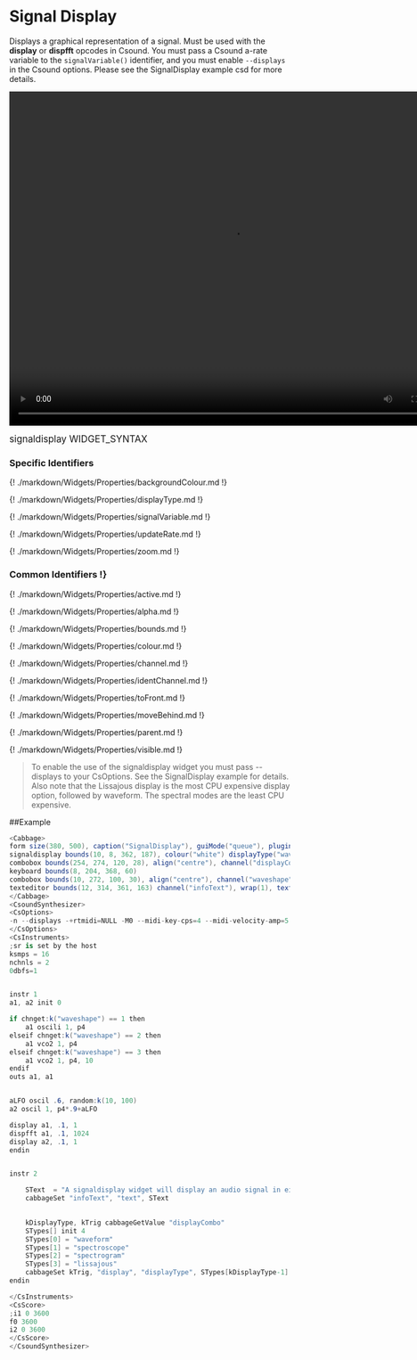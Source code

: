 # Signal Display

Displays a graphical representation of a signal. Must be used with the **display** or **dispfft** opcodes in Csound. You must pass a Csound a-rate variable to the `signalVariable()` identifier, and you must enable `--displays` in the Csound options. Please see the SignalDisplay example csd for more details. 

<video width="800" height="600" controls>
<source src="../../images/docs/signaldisplay.mp4">
</video> 

<big></pre>
signaldisplay WIDGET_SYNTAX
</pre></big>

### Specific Identifiers
{! ./markdown/Widgets/Properties/backgroundColour.md !}  

{! ./markdown/Widgets/Properties/displayType.md !}  

{! ./markdown/Widgets/Properties/signalVariable.md !} 

{! ./markdown/Widgets/Properties/updateRate.md !} 

{! ./markdown/Widgets/Properties/zoom.md !} 

### Common Identifiers !}

{! ./markdown/Widgets/Properties/active.md !}  

{! ./markdown/Widgets/Properties/alpha.md !}  

{! ./markdown/Widgets/Properties/bounds.md !}  

{! ./markdown/Widgets/Properties/colour.md !}  

{! ./markdown/Widgets/Properties/channel.md !} 

{! ./markdown/Widgets/Properties/identChannel.md !}  

{! ./markdown/Widgets/Properties/toFront.md !} 

{! ./markdown/Widgets/Properties/moveBehind.md !} 

{! ./markdown/Widgets/Properties/parent.md !} 

{! ./markdown/Widgets/Properties/visible.md !}  

<!--(End of identifiers)/-->

> To enable the use of the signaldisplay widget you must pass --displays to your CsOptions. See the SignalDisplay example for details. Also note that the Lissajous display is the most CPU expensive display option, followed by waveform. The spectral modes are the least CPU expensive.   


##Example
<!--(Widget Example)/-->
```csharp
<Cabbage>
form size(380, 500), caption("SignalDisplay"), guiMode("queue"), pluginId("SigD")
signaldisplay bounds(10, 8, 362, 187), colour("white") displayType("waveform"), backgroundColour(147, 210, 0), zoom(-1), signalVariable("a1", "a2"), channel("display")
combobox bounds(254, 274, 120, 28), align("centre"), channel("displayCombo"), text("Waveform", "Spectroscope", "Spectrogram", "Lissajous")
keyboard bounds(8, 204, 368, 60)
combobox bounds(10, 272, 100, 30), align("centre"), channel("waveshape"), items("Sine", "Saw", "Square")
texteditor bounds(12, 314, 361, 163) channel("infoText"), wrap(1), text("A signaldisplay widget will display an audio signal in either the time/pressure, or time/frequency domain. In this example it will display a variety of different waveforms. This widget is works with the 'display' and 'dispfft' opcodes in Csound, and as such you must include the '--displays' flag in your CsOptions.", "", "You must also pass the names of the audio variables you wish to display to the signalVariable() identifier. In this example variables a1 and a2 are displayed.")
</Cabbage>
<CsoundSynthesizer> 
<CsOptions>
-n --displays -+rtmidi=NULL -M0 --midi-key-cps=4 --midi-velocity-amp=5
</CsOptions>
<CsInstruments>
;sr is set by the host
ksmps = 16
nchnls = 2
0dbfs=1


instr 1
a1, a2 init 0

if chnget:k("waveshape") == 1 then
	a1 oscili 1, p4
elseif chnget:k("waveshape") == 2 then
	a1 vco2 1, p4
elseif chnget:k("waveshape") == 3 then
	a1 vco2 1, p4, 10
endif
outs a1, a1


aLFO oscil .6, random:k(10, 100)
a2 oscil 1, p4*.9+aLFO

display	a1, .1, 1
dispfft a1, .1, 1024
display	a2, .1, 1
endin


instr 2

    SText  = "A signaldisplay widget will display an audio signal in either the time/pressure, or time/frequency domain. In this example it will display a variety of different waveforms. This widget is works with the 'display' and 'dispfft' opcodes in Csound, and as such you must include the '--displays' flag in your CsOptions.\n\nYou must also pass the names of the audio variables you wish to display to the signalVariable() identifier. In this example variables a1 and a2 are displayed."
    cabbageSet "infoText", "text", SText
    

    kDisplayType, kTrig cabbageGetValue "displayCombo"
    STypes[] init 4
    STypes[0] = "waveform"
    STypes[1] = "spectroscope"
    STypes[2] = "spectrogram"
    STypes[3] = "lissajous"
    cabbageSet kTrig, "display", "displayType", STypes[kDisplayType-1]
endin

</CsInstruments>
<CsScore>
;i1 0 3600
f0 3600
i2 0 3600
</CsScore>
</CsoundSynthesizer>

```
<!--(End Widget Example)/-->
